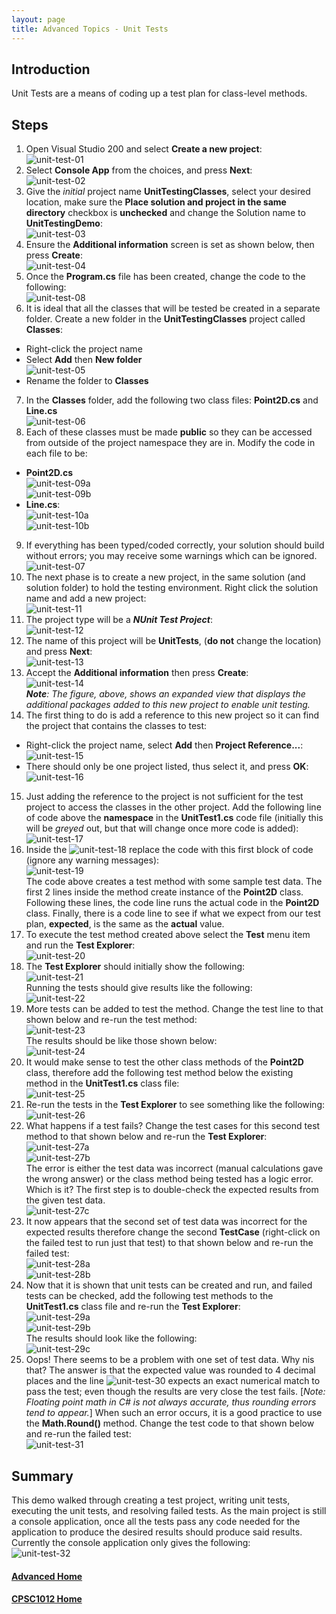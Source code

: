 ```yaml
---
layout: page
title: Advanced Topics - Unit Tests
---
```


## Introduction
Unit Tests are a means of coding up a test plan for class-level methods.

## Steps
1.  Open Visual Studio 200 and select **Create a new project**:<br>
![unit-test-01](files/unit-test-01.jpg)
2.  Select **Console App** from the choices, and press **Next**:<br>
![unit-test-02](files/unit-test-02.jpg)
3.  Give the _initial_ project name **UnitTestingClasses**, select your desired location, make sure the **Place solution and project in the same directory** checkbox is **unchecked** and change the Solution name to **UnitTestingDemo**:<br>
![unit-test-03](files/unit-test-03.jpg)
4.  Ensure the **Additional information** screen is set as shown below, then press **Create**:<br>
![unit-test-04](files/unit-test-04.jpg)
5.  Once the **Program.cs** file has been created, change the code to the following:<br>
![unit-test-08](files/unit-test-08.jpg)
6. It is ideal that all the classes that will be tested be created in a separate folder. Create a new folder in the **UnitTestingClasses** project called **Classes**:
  * Right-click the project name
  * Select **Add** then **New folder**<br>![unit-test-05](files/unit-test-05.jpg)
  * Rename the folder to **Classes**
7. In the **Classes** folder, add the following two class files: **Point2D.cs** and **Line.cs**<br>![unit-test-06](files/unit-test-06.jpg)
8. Each of these classes must be made **public** so they can be accessed from outside of the project namespace they are in. Modify the code in each file to be:
  * **Point2D.cs**<br>![unit-test-09a](files/unit-test-09a.jpg)<br>![unit-test-09b](files/unit-test-09b.jpg)
  * **Line.cs**:<br>![unit-test-10a](files/unit-test-10a.jpg)<br>![unit-test-10b](files/unit-test-10b.jpg)
9. If everything has been typed/coded correctly, your solution should build without errors; you may receive some warnings which can be ignored.<br>![unit-test-07](files/unit-test-07.jpg)
10. The next phase is to create a new project, in the same solution (and solution folder) to hold the testing environment. Right click the solution name and add a new project:<br>
![unit-test-11](files/unit-test-11.jpg)
11. The project type will be a ***NUnit Test Project***:<br>
![unit-test-12](files/unit-test-12.jpg)
12. The name of this project will be **UnitTests**, (**do not** change the location) and press **Next**:<br>
![unit-test-13](files/unit-test-13.jpg)
13. Accept the **Additional information** then press **Create**:<br>
![unit-test-14](files/unit-test-14.jpg)<br>
***Note***_: The figure, above, shows an expanded view that displays the additional packages added to this new project to enable unit testing._
14. The first thing to do is add a reference to this new project so it can find the project that contains the classes to test:
  * Right-click the project name, select **Add** then **Project Reference...**:<br>![unit-test-15](files/unit-test-15.jpg)
  * There should only be one project listed, thus select it, and press **OK**:<br>![unit-test-16](files/unit-test-16.jpg)
15. Just adding the reference to the project is not sufficient for the test project to access the classes in the other project. Add the following line of code above the **namespace** in the **UnitTest1.cs** code file (initially this will be _greyed_ out, but that will change once more code is added):<br>![unit-test-17](files/unit-test-17.jpg)
16. Inside the ![unit-test-18](files/unit-test-18.jpg) replace the code with this first block of code (ignore any warning messages):<br>
![unit-test-19](files/unit-test-19.jpg)<br>
The code above creates a test method with some sample test data. The first 2 lines inside the method create instance of the **Point2D** class. Following these lines, the code line runs the actual code in the **Point2D** class. Finally, there is a code line to see if what we expect from our test plan, **expected**, is the same as the **actual** value.
17. To execute the test method created above select the **Test** menu item and run the **Test Explorer**:<br>
![unit-test-20](files/unit-test-20.jpg)
18. The **Test Explorer** should initially show the following:<br>
![unit-test-21](files/unit-test-21.jpg)<br>
Running the tests should give results like the following:<br>
![unit-test-22](files/unit-test-22.jpg)
19. More tests can be added to test the method. Change the test line to that shown below and re-run the test method:<br>
![unit-test-23](files/unit-test-23.jpg)<br>
The results should be like those shown below:<br>
![unit-test-24](files/unit-test-24.jpg)
20. It would make sense to test the other class methods of the **Point2D** class, therefore add the following test method below the existing method in the **UnitTest1.cs** class file:<br>
![unit-test-25](files/unit-test-25.jpg)
21. Re-run the tests in the **Test Explorer** to see something like the following:<br>
![unit-test-26](files/unit-test-26.jpg)
22. What happens if a test fails? Change the test cases for this second test method to that shown below and re-run the **Test Explorer**:<br>
![unit-test-27a](files/unit-test-27a.jpg)<br>
![unit-test-27b](files/unit-test-27b.jpg)<br>
The error is either the test data was incorrect (manual calculations gave the wrong answer) or the class method being tested has a logic error. Which is it? The first step is to double-check the expected results from the given test data.<br>
![unit-test-27c](files/unit-test-27c.jpg)
23. It now appears that the second set of test data was incorrect for the expected results therefore change the second **TestCase** (right-click on the failed test to run just that test) to that shown below and re-run the failed test:<br>
![unit-test-28a](files/unit-test-28a.jpg)<br>
![unit-test-28b](files/unit-test-28b.jpg)
24. Now that it is shown that unit tests can be created and run, and failed tests can be checked, add the following test methods to the **UnitTest1.cs** class file and re-run the **Test Explorer**:<br>
![unit-test-29a](files/unit-test-29a.jpg)<br>
![unit-test-29b](files/unit-test-29b.jpg)<br>
The results should look like the following:<br>
![unit-test-29c](files/unit-test-29c.jpg)
25. Oops! There seems to be a problem with one set of test data. Why nis that? The answer is that the expected value was rounded to 4 decimal places and the line ![unit-test-30](files/unit-test-30.jpg) expects an exact numerical match to pass the test; even though the results are very close the test fails. [_Note: Floating point math in C# is not always accurate, thus rounding errors tend to appear._] When such an error occurs, it is a good practice to use the **Math.Round()** method. Change the test code to that shown below and re-run the failed test:<br>
![unit-test-31](files/unit-test-31.jpg)

## Summary
This demo walked through creating a test project, writing unit tests, executing the unit tests, and resolving failed tests. As the main project is still a console application, once all the tests pass any code needed for the application to produce the desired results should produce said results. Currently the console application only gives the following:<br>
![unit-test-32](files/unit-test-32.jpg)

#### [Advanced Home](index.md)
#### [CPSC1012 Home](../index.md)
